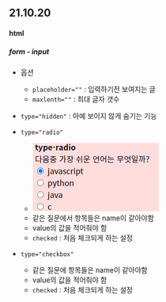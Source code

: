 ## 21.10.20

#### html

##### form - input

- 옵션
  - `placeholder=""` : 입력하기전 보여지는 글
  - `maxlenth=""` : 최대 글자 갯수 
- `type="hidden"` : 아예 보이지 않게 숨기는 기능

- `type="radio"`
  - <img src="./images/radio.png">
  - 같은 질문에서 항목들은 name이 같아야함
  - value의 값을 적어줘야 함
  - `checked` : 처음 체크되게 하는 설정
- `type="checkbox"`
  - 같은 질문에 항목들은 name이 같아야함
  - value의 값을 적어줘야 함
  - `checked` : 처음 체크되게 하는 설정

